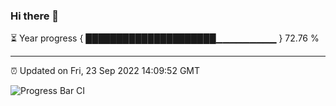 ### Hi there 👋

⏳ Year progress { █████████████████████▁▁▁▁▁▁▁▁▁ } 72.76 %

---

⏰ Updated on Fri, 23 Sep 2022 14:09:52 GMT

![Progress Bar CI](https://github.com/liununu/liununu/workflows/Progress%20Bar%20CI/badge.svg)
